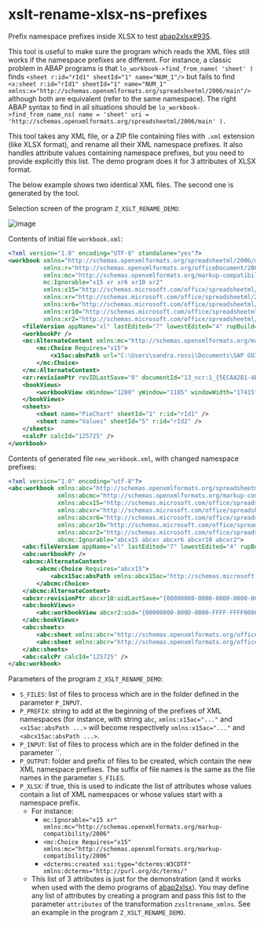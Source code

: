 # xslt-rename-xlsx-ns-prefixes
Prefix namespace prefixes inside XLSX to test [abap2xlsx#935](https://github.com/abap2xlsx/abap2xlsx/pull/935).

This tool is useful to make sure the program which reads the XML files still works if the namespace prefixes are different. For instance, a classic problem in ABAP programs is that `lo_workbook->find_from_name( 'sheet' )` finds `<sheet r:id="rId1" sheetId="1" name="NUM_1"/>` but fails to find `<x:sheet r:id="rId1" sheetId="1" name="NUM_1" xmlns:x="http://schemas.openxmlformats.org/spreadsheetml/2006/main"/>` although both are equivalent (refer to the same namespace). The right ABAP syntax to find in all situations should be `lo_workbook->find_from_name_ns( name = 'sheet' uri = 'http://schemas.openxmlformats.org/spreadsheetml/2006/main' ).`

This tool takes any XML file, or a ZIP file containing files with `.xml` extension (like XLSX format), and rename all their XML namespace prefixes. It also handles attribute values containing namespace prefixes, but you need to provide explicitly this list. The demo program does it for 3 attributes of XLSX format.

The below example shows two identical XML files. The second one is generated by the tool.

Selection screen of the program `Z_XSLT_RENAME_DEMO`:

![image](https://user-images.githubusercontent.com/34005250/147891009-fb993d5a-cb21-4dd5-9320-a9c1d63b4599.png)

Contents of initial file `workbook.xml`:
```xml
<?xml version="1.0" encoding="UTF-8" standalone="yes"?>
<workbook xmlns="http://schemas.openxmlformats.org/spreadsheetml/2006/main" 
          xmlns:r="http://schemas.openxmlformats.org/officeDocument/2006/relationships" 
          xmlns:mc="http://schemas.openxmlformats.org/markup-compatibility/2006" 
          mc:Ignorable="x15 xr xr6 xr10 xr2" 
          xmlns:x15="http://schemas.microsoft.com/office/spreadsheetml/2010/11/main" 
          xmlns:xr="http://schemas.microsoft.com/office/spreadsheetml/2014/revision" 
          xmlns:xr6="http://schemas.microsoft.com/office/spreadsheetml/2016/revision6" 
          xmlns:xr10="http://schemas.microsoft.com/office/spreadsheetml/2016/revision10" 
          xmlns:xr2="http://schemas.microsoft.com/office/spreadsheetml/2015/revision2">
    <fileVersion appName="xl" lastEdited="7" lowestEdited="4" rupBuild="23801" />
    <workbookPr />
    <mc:AlternateContent xmlns:mc="http://schemas.openxmlformats.org/markup-compatibility/2006">
        <mc:Choice Requires="x15">
            <x15ac:absPath url="C:\Users\sandra.rossi\Documents\SAP GUI\" xmlns:x15ac="http://schemas.microsoft.com/office/spreadsheetml/2010/11/ac" />
        </mc:Choice>
    </mc:AlternateContent>
    <xr:revisionPtr revIDLastSave="0" documentId="13_ncr:1_{5ECAA2B1-4EC4-492C-9372-224A95CB3BD2}" xr6:coauthVersionLast="46" xr6:coauthVersionMax="46" xr10:uidLastSave="{00000000-0000-0000-0000-000000000000}" />
    <bookViews>
        <workbookView xWindow="1200" yWindow="1185" windowWidth="17415" windowHeight="9270" xr2:uid="{00000000-000D-0000-FFFF-FFFF00000000}" />
    </bookViews>
    <sheets>
        <sheet name="PieChart" sheetId="1" r:id="rId1" />
        <sheet name="Values" sheetId="5" r:id="rId2" />
    </sheets>
    <calcPr calcId="125725" />
</workbook>
```

Contents of generated file `new_workbook.xml`, with changed namespace prefixes:
```xml
<?xml version="1.0" encoding="utf-8"?>
<abc:workbook xmlns:abc="http://schemas.openxmlformats.org/spreadsheetml/2006/main"
              xmlns:abcmc="http://schemas.openxmlformats.org/markup-compatibility/2006" 
              xmlns:abcx15="http://schemas.microsoft.com/office/spreadsheetml/2010/11/main" 
              xmlns:abcxr="http://schemas.microsoft.com/office/spreadsheetml/2014/revision" 
              xmlns:abcxr6="http://schemas.microsoft.com/office/spreadsheetml/2016/revision6" 
              xmlns:abcxr10="http://schemas.microsoft.com/office/spreadsheetml/2016/revision10" 
              xmlns:abcxr2="http://schemas.microsoft.com/office/spreadsheetml/2015/revision2" 
              abcmc:Ignorable="abcx15 abcxr abcxr6 abcxr10 abcxr2">
    <abc:fileVersion appName="xl" lastEdited="7" lowestEdited="4" rupBuild="23801" />
    <abc:workbookPr />
    <abcmc:AlternateContent>
        <abcmc:Choice Requires="abcx15">
            <abcx15ac:absPath xmlns:abcx15ac="http://schemas.microsoft.com/office/spreadsheetml/2010/11/ac" url="C:\Users\sandra.rossi\Documents\SAP GUI\" />
        </abcmc:Choice>
    </abcmc:AlternateContent>
    <abcxr:revisionPtr abcxr10:uidLastSave="{00000000-0000-0000-0000-000000000000}" abcxr6:coauthVersionLast="46" abcxr6:coauthVersionMax="46" documentId="13_ncr:1_{5ECAA2B1-4EC4-492C-9372-224A95CB3BD2}" revIDLastSave="0" />
    <abc:bookViews>
        <abc:workbookView abcxr2:uid="{00000000-000D-0000-FFFF-FFFF00000000}" windowHeight="9270" windowWidth="17415" xWindow="1200" yWindow="1185" />
    </abc:bookViews>
    <abc:sheets>
        <abc:sheet xmlns:abcr="http://schemas.openxmlformats.org/officeDocument/2006/relationships" abcr:id="rId1" name="PieChart" sheetId="1" />
        <abc:sheet xmlns:abcr="http://schemas.openxmlformats.org/officeDocument/2006/relationships" abcr:id="rId2" name="Values" sheetId="5" />
    </abc:sheets>
    <abc:calcPr calcId="125725" />
</abc:workbook>
```

Parameters of the program `Z_XSLT_RENAME_DEMO`:
- `S_FILES`: list of files to process which are in the folder defined in the parameter `P_INPUT`. 
- `P_PREFIX`: string to add at the beginning of the prefixes of XML namespaces (for instance, with string `abc`, `xmlns:x15ac="..."` and `<x15ac:absPath ...>` will become respectively `xmlns:x15ac="..."` and `<abcx15ac:absPath ...>`.
- `P_INPUT`: list of files to process which are in the folder defined in the parameter ``. 
- `P_OUTPUT`: folder and prefix of files to be created, which contain the new XML namespace prefixes. The suffix of file names is the same as the file names in the parameter `S_FILES`.
- `P_XLSX`: if true, this is used to indicate the list of attributes whose values contain a list of XML namespaces or whose values start with a namespace prefix.
  - For instance:
    - `mc:Ignorable="x15 xr" xmlns:mc="http://schemas.openxmlformats.org/markup-compatibility/2006"`
    - `<mc:Choice Requires="x15" xmlns:mc="http://schemas.openxmlformats.org/markup-compatibility/2006"`
    - `<dcterms:created xsi:type="dcterms:W3CDTF" xmlns:dcterms="http://purl.org/dc/terms/"`
  - This list of 3 attributes is just for the demonstration (and it works when used with the demo programs of [abap2xlsx](https://github.com/abap2xlsx)). You may define any list of attributes by creating a program and pass this list to the parameter `attributes` of the transformation `zxsltrename_xmlns`. See an example in the program `Z_XSLT_RENAME_DEMO`.
